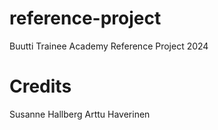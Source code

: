 # reference-project

Buutti Trainee Academy Reference Project 2024

# Credits

Susanne Hallberg
Arttu Haverinen
